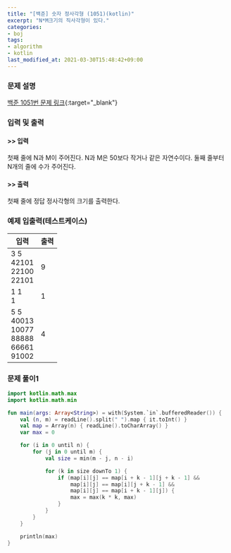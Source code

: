 ```yaml
---
title: "[백준] 숫자 정사각형 (1051)(kotlin)"
excerpt: "N*M크기의 직사각형이 있다."
categories:
- boj
tags:
- algorithm
- kotlin
last_modified_at: 2021-03-30T15:48:42+09:00
---
```



### 문제 설명
[백준 1051번 문제 링크](https://www.acmicpc.net/problem/1051#description){:target="_blank"}




### 입력 및 출력
#### >> 입력
첫째 줄에 N과 M이 주어진다. N과 M은 50보다 작거나 같은 자연수이다. 둘째 줄부터 N개의 줄에 수가 주어진다.



#### >> 출력
첫째 줄에 정답 정사각형의 크기를 출력한다.





### 예제 입출력(테스트케이스)


|입력|출력|
|-----|------|
|3 5<br>42101<br>22100<br>22101|9|
|1 1<br>1|1|
|5 5<br>40013<br>10077<br>88888<br>66661<br>91002|4|




### 문제 풀이1
```kotlin
import kotlin.math.max
import kotlin.math.min

fun main(args: Array<String>) = with(System.`in`.bufferedReader()) {
    val (n, m) = readLine().split(" ").map { it.toInt() }
    val map = Array(n) { readLine().toCharArray() }
    var max = 0

    for (i in 0 until n) {
        for (j in 0 until m) {
            val size = min(m - j, n - i)

            for (k in size downTo 1) {
                if (map[i][j] == map[i + k - 1][j + k - 1] &&
                    map[i][j] == map[i][j + k - 1] &&
                    map[i][j] == map[i + k - 1][j]) {
                    max = max(k * k, max)
                }
            }
        }
    }

    println(max)
}
```